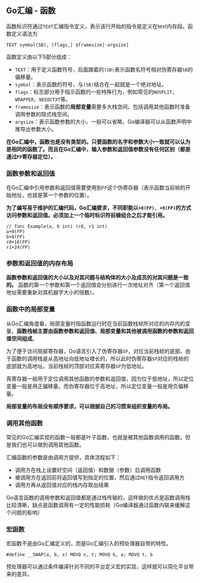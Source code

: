 Go汇编 - 函数
-----------

函数标识符通过`TEXT`汇编指令定义，表示该行开始的指令是定义在text内存段。函数定义语法为
```text
TEXT symbol(SB), [flags,] $framesize[-argsize]
```
函数定义由以下5部分组成：
 * `TEXT`：用于定义函数符号，后面跟着的`(SB)`表示函数名符号相对伪寄存器`SB`的偏移量。
 * `symbol`：表示函数的符号，与`(SB)`结合在一起就是一个绝对地址。
 * `flags`：标志部分用于指示函数的一些特殊行为，例如常见的`NOSPLIT, WRAPPER, NEEDCTXT`等。
 * `framesize`：表示函数的**局部变量**需要多大栈空间，包括调用其他函数时准备调用参数的隐式栈空间。
 * `argsize`：表示函数参数的大小，一般可以省略，Go编译器可以从函数声明中推导出参数大小。

__在Go汇编中，函数也是没有类型的。只要函数的名字和参数大小一致就可以认为是相同的函数了。而且在Go汇编中，输入参数和返回值参数没有任何区别（都是通过`FP`寄存器定位）。__


### 函数参数和返回值

在Go汇编中引用参数和返回值需要使用到`FP`这个伪寄存器（表示函数当前帧的开始地址，也就是第一个参数的位置）。

__为了编写易于维护的汇编代码，Go汇编要求，不同职能以`+0(FP), +8(FP)`的方式访问参数和返回值。必须加上一个临时标识符前缀组合之后才能引用。__
```text
// func Example(a, b int) (r0, r1 int)
a+0(FP)
b+8(FP)
r0+16(FP)
r1+24(FP)
```


### 参数和返回值的内存布局

**函数参数和返回值的大小以及对其问题与结构体的大小及成员的对其问题是一致的。** 函数的第一个参数和第一个返回值会分别进行一次地址对齐（第一个返回值地址需要重新对其机器字大小的倍数）。

### 函数中的局部变量

从Go汇编角度看，局部变量时指函数运行时在当前函数栈帧所对应的内存内的变量。**函数栈帧主要由函数参数和返回值、局部变量和其他被调用函数的参数和返回值空间组成**。

为了便于访问局部寄存器，Go语言引入了伪寄存器`SP`，对应当前栈帧的底部。由于函数的调用栈是从高地址向低地址增长的，所以此时伪寄存器`SP`对应的栈帧的底部就为高地址。当前栈帧的顶部对应真寄存器`SP`为低地址。

真寄存器一般用于定位调用其他函数的参数和返回值，因为位于低地址，所以定位变量一般是用正偏移量。而伪寄存器位于高地址，所以定位变量一般是用负偏移量。

__局部变量的布局没有顺序要求，可以根据自己的习惯来组织变量的布局。__

### 调用其他函数

常见的Go汇编实现的函数一般都是叶子函数，也就是被其他函数调用的函数。但是我们也可以做到调用其他函数。

汇编函数的参数是由调用方提供，具体流程如下：
 * 调用方在栈上设置好空间（返回值）和数据（参数）后调用函数
 * 被调用方在返回前将返回值写到指定的位置，然后通过`RET`指令返回调用方
 * 调用方再从返回值对应的栈内存取出结果

Go语言函数的调用参数和返回值都是通过栈传输的，这样做的优点是函数调用栈比较清晰，缺点是函数调用有一定的性能损耗（Go编译器通过函数内联来缓解这个问题的影响）

### 宏函数

宏函数不是由Go汇编定义的，而是Go汇编引入的预处理器自带的特性。
```text
#define __SWAP(a, b, x) MOVQ x, t; MOVQ b, a; MOVQ t, b
```

预处理器可以通过条件编译针对不同的平台定义宏的实现，这样就可以简化平台带来的差异。
